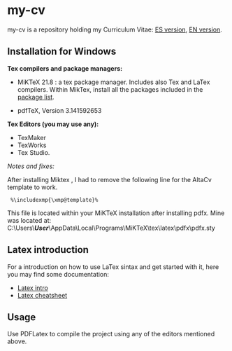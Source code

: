 # my-cv 

my-cv is a repository holding my Curriculum Vitae: [ES version](https://github.com/aavg-dev/my-cv/blob/main/my-cv-aavg-dev.pdf), [EN version](https://github.com/aavg-dev/my-cv/blob/main/my-cv-aavg-dev_en.pdf).   


## Installation for Windows

**Tex compilers and package managers:**

- MiKTeX 21.8 : a tex package manager. Includes also Tex and LaTex compilers.
Within MikTex, install all the packages included in the 
[package list](https://github.com/aavg-dev/my-cv/blob/main/miktex_packages_mpmlist.txt).  

- pdfTeX, Version 3.141592653

**Tex Editors (you may use any):**

- TexMaker
- TexWorks
- Tex Studio.

*Notes and fixes:*

After installing Miktex , I had to remove the following line for the AltaCv template to work.

```
 %\includexmp{\xmp@template}%
```
This file is located within your MiKTeX installation after installing pdfx. Mine was located at:
C:\Users\\***User***\AppData\Local\Programs\MiKTeX\tex\latex\pdfx\pdfx.sty

## Latex introduction

For a introduction on how to use LaTex sintax and get started with it, here you may find some documentation:

- [Latex intro](https://www.reed.edu/cis/help/LaTeX/intro.html)
- [Latex cheatsheet](https://wch.github.io/latexsheet/latexsheet-a4.pdf)  


## Usage

Use PDFLatex to compile the project using any of the editors mentioned above. 
